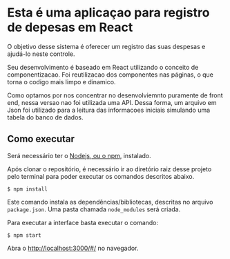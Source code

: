 # Esta é uma aplicaçao para registro de depesas em React

O objetivo desse sistema é oferecer um registro das suas despesas e ajudá-lo neste controle.

Seu desenvolvimento é baseado em React utilizando o conceito de componentizacao. Foi reutilizacao dos componentes nas páginas, o que torna o codigo mais limpo e dinamico. 

Como optamos por nos concentrar no desenvolviemnto puramente de front end, nessa versao nao foi utilizada uma API. Dessa forma, um arquivo em Json foi utilizado para a leitura das informacoes iniciais simulando uma tabela do banco de dados. 

## Como executar

Será necessário ter o [Nodejs, ou o npm,](https://nodejs.org/en/download/) instalado. 

Após clonar o repositório, é necessário ir ao diretório raiz desse projeto pelo terminal para poder executar os comandos descritos abaixo.

```
$ npm install
```

Este comando instala as dependências/bibliotecas, descritas no arquivo `package.json`. Uma pasta chamada `node_modules` será criada.

Para executar a interface basta executar o comando: 

```
$ npm start
```

Abra o [http://localhost:3000/#/](http://localhost:3000/#/) no navegador.

